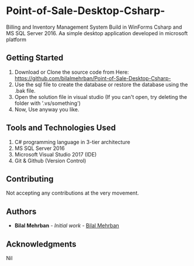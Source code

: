 # Point-of-Sale-Desktop-Csharp-
Billing and Inventory Management System Build in WinForms Csharp and MS SQL Server 2016. Aa simple desktop application developed in microsoft platform

## Getting Started

1. Download or Clone the source code from Here: https://github.com/bilalmehrban/Point-of-Sale-Desktop-Csharp-
2. Use the sql file to create the database or restore the database using the .bak file.
3. Open the solution file in visual studio (If you can't open, try deleting the folder with '.vs/something')
4. Now, Use anyway you like.

## Tools and Technologies Used
1. C# programming language in 3-tier architecture
2. MS SQL Server 2016 
3. Microsoft Visual Studio 2017 (IDE)
4. Git & Github (Version Control)

## Contributing
Not accepting any contributions at the very movement.

## Authors

* **Bilal Mehrban** - *Initial work* - [Bilal Mehrban](https://github.com/bilalmehrban/)

## Acknowledgments

Nil
